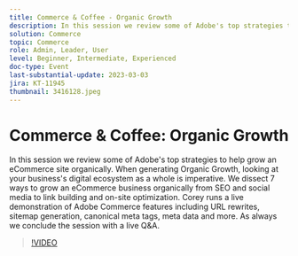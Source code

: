 ```yaml
---
title: Commerce & Coffee - Organic Growth
description: In this session we review some of Adobe's top strategies to help grow an eCommerce site organically. When generating Organic Growth, looking at your business's digital ecosystem as a whole is imperative. We dissect 7 ways to grow an eCommerce business organically from SEO and social media to link building and on-site optimization. Corey runs a live demonstration of Adobe Commerce features including URL rewrites, sitemap generation, canonical meta tags, meta data and more. As always we conclude the session with a live Q&A.
solution: Commerce
topic: Commerce
role: Admin, Leader, User
level: Beginner, Intermediate, Experienced
doc-type: Event
last-substantial-update: 2023-03-03
jira: KT-11945
thumbnail: 3416128.jpeg
---
```

# Commerce & Coffee: Organic Growth

In this session we review some of Adobe's top strategies to help grow an eCommerce site organically. When generating Organic Growth, looking at your business's digital ecosystem as a whole is imperative. We dissect 7 ways to grow an eCommerce business organically from SEO and social media to link building and on-site optimization. Corey runs a live demonstration of Adobe Commerce features including URL rewrites, sitemap generation, canonical meta tags, meta data and more. As always we conclude the session with a live Q&A.

>[!VIDEO](https://video.tv.adobe.com/v/3416128/?quality=12&learn=on)
